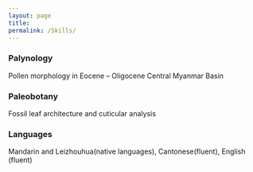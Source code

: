 ```yaml
---
layout: page
title:
permalink: /Skills/
---
```




### Palynology

Pollen morphology in Eocene – Oligocene Central Myanmar Basin



### Paleobotany

Fossil leaf architecture and cuticular analysis


### Languages

Mandarin and Leizhouhua(native languages), Cantonese(fluent), English (fluent)
